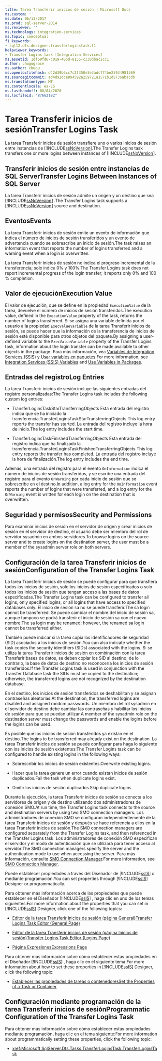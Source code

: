 ```yaml
---
title: Tarea Transferir inicios de sesión | Microsoft Docs
ms.custom: ''
ms.date: 06/13/2017
ms.prod: sql-server-2014
ms.reviewer: ''
ms.technology: integration-services
ms.topic: conceptual
f1_keywords:
- sql12.dts.designer.transferloginstask.f1
helpviewer_keywords:
- Transfer Logins task [Integration Services]
ms.assetid: 1df60fd6-c019-405d-8155-c330dbac2cc1
author: chugugrace
ms.author: chugu
ms.openlocfilehash: d42d39b6cc7c2f350e3e3adc774be23934981369
ms.sourcegitcommit: ad4d92dce894592a259721a1571b1d8736abacdb
ms.translationtype: MT
ms.contentlocale: es-ES
ms.lasthandoff: 08/04/2020
ms.locfileid: "87662182"
---
```

# <a name="transfer-logins-task"></a><span data-ttu-id="6dd9e-102">Tarea Transferir inicios de sesión</span><span class="sxs-lookup"><span data-stu-id="6dd9e-102">Transfer Logins Task</span></span>
  <span data-ttu-id="6dd9e-103">La tarea Transferir inicios de sesión transfiere uno o varios inicios de sesión entre instancias de [!INCLUDE[ssNoVersion](../../includes/ssnoversion-md.md)].</span><span class="sxs-lookup"><span data-stu-id="6dd9e-103">The Transfer Logins task transfers one or more logins between instances of [!INCLUDE[ssNoVersion](../../includes/ssnoversion-md.md)].</span></span>  
  
## <a name="transfer-logins-between-instances-of-sql-server"></a><span data-ttu-id="6dd9e-104">Transferir inicios de sesión entre instancias de SQL Server</span><span class="sxs-lookup"><span data-stu-id="6dd9e-104">Transfer Logins Between Instances of SQL Server</span></span>  
 <span data-ttu-id="6dd9e-105">La tarea Transferir inicios de sesión admite un origen y un destino que sea [!INCLUDE[ssNoVersion](../../includes/ssnoversion-md.md)] .</span><span class="sxs-lookup"><span data-stu-id="6dd9e-105">The Transfer Logins task supports a [!INCLUDE[ssNoVersion](../../includes/ssnoversion-md.md)] source and destination.</span></span>  
  
## <a name="events"></a><span data-ttu-id="6dd9e-106">Eventos</span><span class="sxs-lookup"><span data-stu-id="6dd9e-106">Events</span></span>  
 <span data-ttu-id="6dd9e-107">La tarea Transferir inicios de sesión emite un evento de información que indica el número de inicios de sesión transferidos y un evento de advertencia cuando se sobrescribe un inicio de sesión.</span><span class="sxs-lookup"><span data-stu-id="6dd9e-107">The task raises an information event that reports the number of logins transferred and a warning event when a login is overwritten.</span></span>  
  
 <span data-ttu-id="6dd9e-108">La tarea Transferir inicios de sesión no indica el progreso incremental de la transferencia; solo indica 0% y 100%.</span><span class="sxs-lookup"><span data-stu-id="6dd9e-108">The Transfer Logins task does not report incremental progress of the login transfer; it reports only 0% and 100 % completion.</span></span>  
  
## <a name="execution-value"></a><span data-ttu-id="6dd9e-109">Valor de ejecución</span><span class="sxs-lookup"><span data-stu-id="6dd9e-109">Execution Value</span></span>  
 <span data-ttu-id="6dd9e-110">El valor de ejecución, que se define en la propiedad `ExecutionValue` de la tarea, devuelve el número de inicios de sesión transferidos.</span><span class="sxs-lookup"><span data-stu-id="6dd9e-110">The execution value, defined in the `ExecutionValue` property of the task, returns the number of logins transferred.</span></span> <span data-ttu-id="6dd9e-111">Si se asigna una variable definida por el usuario a la propiedad `ExecValueVariable` de la tarea Transferir inicios de sesión, se puede hacer que la información de la transferencia de inicios de sesión esté disponible para otros objetos del paquete.</span><span class="sxs-lookup"><span data-stu-id="6dd9e-111">By assigning a user-defined variable to the `ExecValueVariable` property of the Transfer Logins task, information about the login transfer can be made available to other objects in the package.</span></span> <span data-ttu-id="6dd9e-112">Para más información, vea [Variables de Integration Services &#40;SSIS&#41;](../integration-services-ssis-variables.md) y [Usar variables en paquetes](../use-variables-in-packages.md).</span><span class="sxs-lookup"><span data-stu-id="6dd9e-112">For more information, see [Integration Services &#40;SSIS&#41; Variables](../integration-services-ssis-variables.md) and [Use Variables in Packages](../use-variables-in-packages.md).</span></span>  
  
## <a name="log-entries"></a><span data-ttu-id="6dd9e-113">Entradas del registro</span><span class="sxs-lookup"><span data-stu-id="6dd9e-113">Log Entries</span></span>  
 <span data-ttu-id="6dd9e-114">La tarea Transferir inicios de sesión incluye las siguientes entradas del registro personalizadas:</span><span class="sxs-lookup"><span data-stu-id="6dd9e-114">The Transfer Logins task includes the following custom log entries:</span></span>  
  
-   <span data-ttu-id="6dd9e-115">TransferLoginsTaskStarTransferringObjects    Esta entrada del registro indica que se ha iniciado la transferencia.</span><span class="sxs-lookup"><span data-stu-id="6dd9e-115">TransferLoginsTaskStarTransferringObjects    This log entry reports the transfer has started.</span></span> <span data-ttu-id="6dd9e-116">La entrada del registro incluye la hora de inicio.</span><span class="sxs-lookup"><span data-stu-id="6dd9e-116">The log entry includes the start time.</span></span>  
  
-   <span data-ttu-id="6dd9e-117">TransferLoginsTaskFinishedTransferringObjects    Esta entrada del registro indica que ha finalizado la transferencia.</span><span class="sxs-lookup"><span data-stu-id="6dd9e-117">TransferLoginsTaskFinishedTransferringObjects   This log entry reports the transfer has completed.</span></span> <span data-ttu-id="6dd9e-118">La entrada del registro incluye la hora de finalización.</span><span class="sxs-lookup"><span data-stu-id="6dd9e-118">The log entry includes the end time.</span></span>  
  
 <span data-ttu-id="6dd9e-119">Además, una entrada del registro para el evento `OnInformation` indica el número de inicios de sesión transferidos, y se escribe una entrada del registro para el evento `OnWarning` por cada inicio de sesión que se sobrescribe en el destino.</span><span class="sxs-lookup"><span data-stu-id="6dd9e-119">In addition, a log entry for the `OnInformation` event reports the number of logins that were transferred, and a log entry for the `OnWarning` event is written for each login on the destination that is overwritten.</span></span>  
  
## <a name="security-and-permissions"></a><span data-ttu-id="6dd9e-120">Seguridad y permisos</span><span class="sxs-lookup"><span data-stu-id="6dd9e-120">Security and Permissions</span></span>  
 <span data-ttu-id="6dd9e-121">Para examinar inicios de sesión en el servidor de origen y crear inicios de sesión en el servidor de destino, el usuario debe ser miembro del rol de servidor sysadmin en ambos servidores.</span><span class="sxs-lookup"><span data-stu-id="6dd9e-121">To browse logins on the source server and to create logins on the destination server, the user must be a member of the sysadmin server role on both servers.</span></span>  
  
## <a name="configuration-of-the-transfer-logins-task"></a><span data-ttu-id="6dd9e-122">Configuración de la tarea Transferir inicios de sesión</span><span class="sxs-lookup"><span data-stu-id="6dd9e-122">Configuration of the Transfer Logins Task</span></span>  
 <span data-ttu-id="6dd9e-123">La tarea Transferir inicios de sesión se puede configurar para que transfiera todos los inicios de sesión, solo los inicios de sesión especificados o solo todos los inicios de sesión que tengan acceso a las bases de datos especificadas.</span><span class="sxs-lookup"><span data-stu-id="6dd9e-123">The Transfer Logins task can be configured to transfer all logins, only specified logins, or all logins that have access to specified databases only.</span></span> <span data-ttu-id="6dd9e-124">El inicio de sesión sa no se puede transferir.</span><span class="sxs-lookup"><span data-stu-id="6dd9e-124">The sa login cannot be transferred.</span></span> <span data-ttu-id="6dd9e-125">Se puede cambiar el nombre del inicio de sesión sa, aunque tampoco se podrá transferir el inicio de sesión sa con el nuevo nombre.</span><span class="sxs-lookup"><span data-stu-id="6dd9e-125">The sa login may be renamed; however, the renamed sa login cannot be transferred either.</span></span>  
  
 <span data-ttu-id="6dd9e-126">También puede indicar si la tarea copia los identificadores de seguridad (SID) asociados a los inicios de sesión.</span><span class="sxs-lookup"><span data-stu-id="6dd9e-126">You can also indicate whether the task copies the security identifiers (SIDs) associated with the logins.</span></span> <span data-ttu-id="6dd9e-127">Si se utiliza la tarea Transferir inicios de sesión en combinación con la tarea Transferir bases de datos, se deben copiar los SID al destino; de lo contrario, la base de datos de destino no reconocería los inicios de sesión transferidos.</span><span class="sxs-lookup"><span data-stu-id="6dd9e-127">If the Transfer Logins task is used in conjunction with the Transfer Database task the SIDs must be copied to the destination; otherwise, the transferred logins are not recognized by the destination database.</span></span>  
  
 <span data-ttu-id="6dd9e-128">En el destino, los inicios de sesión transferidos se deshabilitan y se asignan contraseñas aleatorias.</span><span class="sxs-lookup"><span data-stu-id="6dd9e-128">At the destination, the transferred logins are disabled and assigned random passwords.</span></span> <span data-ttu-id="6dd9e-129">Un miembro del rol sysadmin en el servidor de destino debe cambiar las contraseñas y habilitar los inicios de sesión para que se puedan utilizar.</span><span class="sxs-lookup"><span data-stu-id="6dd9e-129">A member of the sysadmin role on the destination server must change the passwords and enable the logins before the logins can be used.</span></span>  
  
 <span data-ttu-id="6dd9e-130">Es posible que los inicios de sesión transferidos ya existan en el destino.</span><span class="sxs-lookup"><span data-stu-id="6dd9e-130">The logins to be transferred may already exist on the destination.</span></span> <span data-ttu-id="6dd9e-131">La tarea Transferir inicios de sesión se puede configurar para haga lo siguiente con los inicios de sesión existentes:</span><span class="sxs-lookup"><span data-stu-id="6dd9e-131">The Transfer Logins task can be configured to handle existing logins in the following ways:</span></span>  
  
-   <span data-ttu-id="6dd9e-132">Sobrescribir los inicios de sesión existentes.</span><span class="sxs-lookup"><span data-stu-id="6dd9e-132">Overwrite existing logins.</span></span>  
  
-   <span data-ttu-id="6dd9e-133">Hacer que la tarea genere un error cuando existan inicios de sesión duplicados.</span><span class="sxs-lookup"><span data-stu-id="6dd9e-133">Fail the task when duplicate logins exist.</span></span>  
  
-   <span data-ttu-id="6dd9e-134">Omitir los inicios de sesión duplicados.</span><span class="sxs-lookup"><span data-stu-id="6dd9e-134">Skip duplicate logins.</span></span>  
  
 <span data-ttu-id="6dd9e-135">Durante la ejecución, la tarea Transferir inicios de sesión se conecta a los servidores de origen y de destino utilizando dos administradores de conexión SMO.</span><span class="sxs-lookup"><span data-stu-id="6dd9e-135">At run time, the Transfer Logins task connects to the source and destination servers by using two SMO connection managers.</span></span> <span data-ttu-id="6dd9e-136">Los administradores de conexión SMO se configuran independientemente de la tarea Transferir inicios de sesión y después se hace referencia a ellos en la tarea Transferir inicios de sesión.</span><span class="sxs-lookup"><span data-stu-id="6dd9e-136">The SMO connection managers are configured separately from the Transfer Logins task, and then referenced in the Transfer Logins task.</span></span> <span data-ttu-id="6dd9e-137">Los administradores de conexión SMO especifican el servidor y el modo de autenticación que se utilizará para tener acceso al servidor.</span><span class="sxs-lookup"><span data-stu-id="6dd9e-137">The SMO connection managers specify the server and the authentication mode to use when accessing the server.</span></span> <span data-ttu-id="6dd9e-138">Para más información, consulte [SMO Connection Manager](../connection-manager/smo-connection-manager.md).</span><span class="sxs-lookup"><span data-stu-id="6dd9e-138">For more information, see [SMO Connection Manager](../connection-manager/smo-connection-manager.md).</span></span>  
  
 <span data-ttu-id="6dd9e-139">Puede establecer propiedades a través del Diseñador de [!INCLUDE[ssIS](../../includes/ssis-md.md)] o mediante programación.</span><span class="sxs-lookup"><span data-stu-id="6dd9e-139">You can set properties through [!INCLUDE[ssIS](../../includes/ssis-md.md)] Designer or programmatically.</span></span>  
  
 <span data-ttu-id="6dd9e-140">Para obtener más información acerca de las propiedades que puede establecer en el Diseñador [!INCLUDE[ssIS](../../includes/ssis-md.md)] , haga clic en uno de los temas siguientes:</span><span class="sxs-lookup"><span data-stu-id="6dd9e-140">For more information about the properties that you can set in [!INCLUDE[ssIS](../../includes/ssis-md.md)] Designer, click one of the following topics:</span></span>  
  
-   [<span data-ttu-id="6dd9e-141">Editor de la tarea Transferir inicios de sesión &#40;página General&#41;</span><span class="sxs-lookup"><span data-stu-id="6dd9e-141">Transfer Logins Task Editor &#40;General Page&#41;</span></span>](../general-page-of-integration-services-designers-options.md)  
  
-   [<span data-ttu-id="6dd9e-142">Editor de la tarea Transferir inicios de sesión &#40;página Inicios de sesión&#41;</span><span class="sxs-lookup"><span data-stu-id="6dd9e-142">Transfer Logins Task Editor &#40;Logins Page&#41;</span></span>](../transfer-logins-task-editor-logins-page.md)  
  
-   [<span data-ttu-id="6dd9e-143">Página Expresiones</span><span class="sxs-lookup"><span data-stu-id="6dd9e-143">Expressions Page</span></span>](../expressions/expressions-page.md)  
  
 <span data-ttu-id="6dd9e-144">Para obtener más información sobre cómo establecer estas propiedades en el Diseñador [!INCLUDE[ssIS](../../includes/ssis-md.md)] , haga clic en el siguiente tema:</span><span class="sxs-lookup"><span data-stu-id="6dd9e-144">For more information about how to set these properties in [!INCLUDE[ssIS](../../includes/ssis-md.md)] Designer, click the following topic:</span></span>  
  
-   [<span data-ttu-id="6dd9e-145">Establecer las propiedades de tareas o contenedores</span><span class="sxs-lookup"><span data-stu-id="6dd9e-145">Set the Properties of a Task or Container</span></span>](../set-the-properties-of-a-task-or-container.md)  
  
## <a name="programmatic-configuration-of-the-transfer-logins-task"></a><span data-ttu-id="6dd9e-146">Configuración mediante programación de la tarea Transferir inicios de sesión</span><span class="sxs-lookup"><span data-stu-id="6dd9e-146">Programmatic Configuration of the Transfer Logins Task</span></span>  
 <span data-ttu-id="6dd9e-147">Para obtener más información sobre cómo establecer estas propiedades mediante programación, haga clic en el tema siguiente:</span><span class="sxs-lookup"><span data-stu-id="6dd9e-147">For more information about programmatically setting these properties, click the following topic:</span></span>  
  
-   <xref:Microsoft.SqlServer.Dts.Tasks.TransferLoginsTask.TransferLoginsTask>  
  
  
